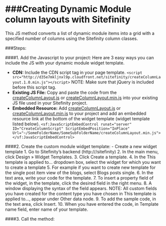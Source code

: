 ###Creating Dynamic Module column layouts with Sitefinity 
=========================

This JS method converts a list of dynamic module items into a grid with a specified number of columns using the Sitefinity column classes. 

###Steps:

####1. Add the Javascript to your project:
Here are 3 easy ways you can include the JS with your dynamic module widget template.
  - **CDN:** Include the CDN script tag in your page template. `<script src="http://d35e7mkljnxl9p.cloudfront.net/sitefinity/createColumnLayout.1.0.min.js"></script>` NOTE: Make sure that jQuery is included before this script tag.
  - **Existing JS File:** Copy and paste the code from the [createColumnLayout.js](https://github.com/matthewtruty0093/Create-Column-Layouts-With-Sitefinity/blob/master/createColumnLayout.js) or [createColumnLayout.min.js](https://github.com/matthewtruty0093/Create-Column-Layouts-With-Sitefinity/blob/master/createColumnLayout.min.js) into your existing JS file used in your Sitefinity project. 
  - **Embedded Resource:** Add [createColumnLayout.js](https://github.com/matthewtruty0093/Create-Column-Layouts-With-Sitefinity/blob/master/createColumnLayout.js) or [createColumnLayout.min.js](https://github.com/matthewtruty0093/Create-Column-Layouts-With-Sitefinity/blob/master/createColumnLayout.min.js) to your project and add an embedded resource link at the bottom of the widget template (widget template listed below). `<sf:JavaScriptEmbedControl runat="server" ID="CreateColumnScript" ScriptEmbedPosition="InPlace" Url="~/SomeFolderName/SomeSubFolderName/createColumnLayout.min.js"></sf:JavaScriptEmbedControl>`


####2. Create the custom module widget template:
      - Create a new widget template
        1. Go to Sitefinity’s backend (http://<yoursite>/sitefinity)
        2. In the main menu, click Design » Widget Templates.
        3. Click Create a template.
        4. In the This template is applied to... dropdown box, select the widget for which you want to create a template
        5. For example if you want to create new template for the single post item view of the blogs, select Blogs posts single.
        6. In the text area, write your code for the template.
        7. To insert a property field of the widget, in the template, click the desired field in the right menu.
        8. A window displaying the syntax of the field appears. NOTE: All custom fields you have created for the content type you have chosen in This template is applied to..., appear under Other data node.
        9. To add the sample code, in the text area, click Insert.
        10. When you have entered the code, in Template name field, enter name of your template.
        
####3. Call the method:




